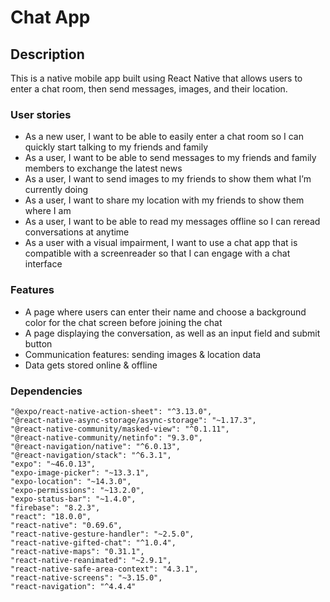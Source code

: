 # Chat App

## Description

This is a native mobile app built using React Native that allows users to enter a chat room, then send messages, images, and their location.

### User stories

- As a new user, I want to be able to easily enter a chat room so I can quickly start talking to my friends and family
- As a user, I want to be able to send messages to my friends and family members to exchange the latest news
- As a user, I want to send images to my friends to show them what I’m currently doing
- As a user, I want to share my location with my friends to show them where I am
- As a user, I want to be able to read my messages offline so I can reread conversations at anytime
- As a user with a visual impairment, I want to use a chat app that is compatible with a screenreader so that I can engage with a chat interface

### Features

- A page where users can enter their name and choose a background color for the chat screen before joining the chat
- A page displaying the conversation, as well as an input field and submit button
- Communication features: sending images & location data
- Data gets stored online & offline

### Dependencies

    "@expo/react-native-action-sheet": "^3.13.0",
    "@react-native-async-storage/async-storage": "~1.17.3",
    "@react-native-community/masked-view": "^0.1.11",
    "@react-native-community/netinfo": "9.3.0",
    "@react-navigation/native": "^6.0.13",
    "@react-navigation/stack": "^6.3.1",
    "expo": "~46.0.13",
    "expo-image-picker": "~13.3.1",
    "expo-location": "~14.3.0",
    "expo-permissions": "~13.2.0",
    "expo-status-bar": "~1.4.0",
    "firebase": "8.2.3",
    "react": "18.0.0",
    "react-native": "0.69.6",
    "react-native-gesture-handler": "~2.5.0",
    "react-native-gifted-chat": "^1.0.4",
    "react-native-maps": "0.31.1",
    "react-native-reanimated": "~2.9.1",
    "react-native-safe-area-context": "4.3.1",
    "react-native-screens": "~3.15.0",
    "react-navigation": "^4.4.4"
